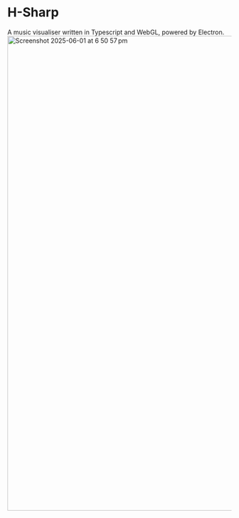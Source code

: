 # H-Sharp
A music visualiser written in Typescript and WebGL, powered by Electron.
<img width="1066" alt="Screenshot 2025-06-01 at 6 50 57 pm" src="https://github.com/user-attachments/assets/d83b268e-5305-4258-bebe-5ddbbac53546" />
